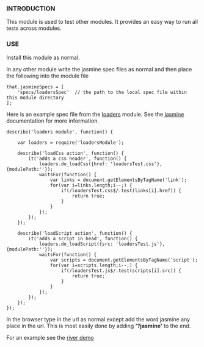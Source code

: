 ### INTRODUCTION

This module is used to test other modules.  It provides an easy way to run all tests across modules.

### USE

Install this module as normal.

In any other module write the jasmine spec files as normal and then place the following into the module file

    that.jasmineSpecs = [
        'specs/loadersSpec'  // the path to the local spec file within this module directory
    ];

Here is an example spec file from the [loaders](https://github.com/scottburch/river-loaders) module.  See the [jasmine](https://jasmine.github.io/) documentation for more information.

    describe('loaders module', function() {

        var loaders = require('loadersModule');

        describe('loadCss action', function() {
            it('adds a css header', function() {
                loaders.do_loadCss({href: 'loadersTest.css'}, {modulePath:''});
                waitsFor(function() {
                    var links = document.getElementsByTagName('link');
                    for(var i=links.length;i--;) {
                        if(/loadersTest.css$/.test(links[i].href)) {
                            return true;
                        }
                    }
                });
            });
        });

        describe('loadScript action', function() {
            it('adds a script in head', function() {
                loaders.do_loadScript({src: 'loadersTest.js'}, {modulePath:''});
                waitsFor(function() {
                    var scripts = document.getElementsByTagName('script');
                    for(var i=scripts.length;i--;) {
                        if(/loadersTest.js$/.test(scripts[i].src)) {
                            return true;
                        }
                    }
                });
            });
        });
    });

In the browser type in the url as normal except add the word jasmine any place in the url.
This is most easily done by adding __'?jasmine'__ to the end.

For an example see the [river demo](https://github.com/scottburch/river-demo)
